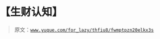 # 【生财认知】

> 原文：[`www.yuque.com/for_lazy/thfiu8/fwmptpzn20elkx3s`](https://www.yuque.com/for_lazy/thfiu8/fwmptpzn20elkx3s)



